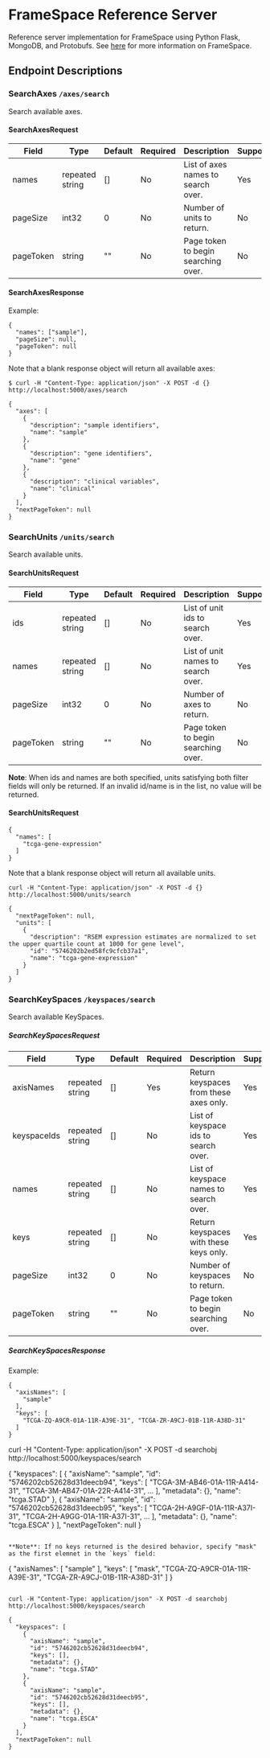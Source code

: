 # FrameSpace Reference Server

Reference server implementation for FrameSpace using Python Flask, MongoDB, and Protobufs. See [here](https://github.com/ohsu-computational-biology/ccc_api/tree/master/proto/framespace) for more information on FrameSpace.

## Endpoint Descriptions

### SearchAxes `/axes/search`

Search available axes.

#### SearchAxesRequest

Field | Type | Default | Required | Description | Supported
--- | --- | --- | --- | --- | ---
names | repeated string | [] | No | List of axes names to search over. | Yes
pageSize | int32 | 0 | No | Number of units to return. | No
pageToken | string | "" | No | Page token to begin searching over. | No

#### SearchAxesResponse



Example:

```
{
  "names": ["sample"],
  "pageSize": null,
  "pageToken": null
}
```

Note that a blank response object will return all available axes:

```
$ curl -H "Content-Type: application/json" -X POST -d {} http://localhost:5000/axes/search

{
  "axes": [
    {
      "description": "sample identifiers",
      "name": "sample"
    },
    {
      "description": "gene identifiers",
      "name": "gene"
    },
    {
      "description": "clinical variables",
      "name": "clinical"
    }
  ],
  "nextPageToken": null
}
```

### SearchUnits `/units/search`

Search available units.

#### SearchUnitsRequest

Field | Type | Default | Required | Description | Supported
--- | --- | --- | --- | --- | ---
ids | repeated string | [] | No | List of unit ids to search over. | Yes
names | repeated string | [] | No | List of unit names to search over. | Yes
pageSize | int32 | 0 | No | Number of axes to return. | No
pageToken | string | "" | No | Page token to begin searching over. | No

**Note**: When ids and names are both specified, units satisfying both filter fields will only be returned. If an invalid id/name is in the list, no value will be returned.

#### SearchUnitsRequest

```
{
  "names": [
    "tcga-gene-expression"
  ]
}
```

Note that a blank response object will return all available units.

```
curl -H "Content-Type: application/json" -X POST -d {} http://localhost:5000/units/search

{
  "nextPageToken": null,
  "units": [
    {
      "description": "RSEM expression estimates are normalized to set the upper quartile count at 1000 for gene level",
      "id": "5746202b2ed58fc9cfcb37a1",
      "name": "tcga-gene-expression"
    }
  ]
}
```

### SearchKeySpaces `/keyspaces/search`

Search available KeySpaces.


##### SearchKeySpacesRequest

Field | Type | Default | Required | Description | Supported
--- | --- | --- | --- | --- | ---
axisNames | repeated string | [] | Yes | Return keyspaces from these axes only. | Yes
keyspaceIds | repeated string | [] | No | List of keyspace ids to search over. | Yes
names | repeated string | [] | No | List of keyspace names to search over. | Yes
keys | repeated string | [] | No | Return keyspaces with these keys only. | Yes
pageSize | int32 | 0 | No | Number of keyspaces to return. | No
pageToken | string | "" | No | Page token to begin searching over. | No

##### SearchKeySpacesResponse

Example:

```
{
  "axisNames": [
    "sample"
  ],
  "keys": [
    "TCGA-ZQ-A9CR-01A-11R-A39E-31", "TCGA-ZR-A9CJ-01B-11R-A38D-31"
  ]
}

```

curl -H "Content-Type: application/json" -X POST -d searchobj http://localhost:5000/keyspaces/search

{
  "keyspaces": [
    {
      "axisName": "sample",
      "id": "5746202cb52628d31deecb94",
      "keys": [
        "TCGA-3M-AB46-01A-11R-A414-31",
        "TCGA-3M-AB47-01A-22R-A414-31",
        ...
      ],
      "metadata": {},
      "name": "tcga.STAD"
    },
    {
      "axisName": "sample",
      "id": "5746202cb52628d31deecb95",
      "keys": [
        "TCGA-2H-A9GF-01A-11R-A37I-31",
        "TCGA-2H-A9GG-01A-11R-A37I-31",
        ...
      ],
      "metadata": {},
      "name": "tcga.ESCA"
    }
  ],
  "nextPageToken": null
}
```

**Note**: If no keys returned is the desired behavior, specify "mask" as the first elemnet in the `keys` field:

```
{
  "axisNames": [
    "sample"
  ],
  "keys": [
    "mask", "TCGA-ZQ-A9CR-01A-11R-A39E-31", "TCGA-ZR-A9CJ-01B-11R-A38D-31"
  ]
}
```

curl -H "Content-Type: application/json" -X POST -d searchobj http://localhost:5000/keyspaces/search

{
  "keyspaces": [
    {
      "axisName": "sample",
      "id": "5746202cb52628d31deecb94",
      "keys": [],
      "metadata": {},
      "name": "tcga.STAD"
    },
    {
      "axisName": "sample",
      "id": "5746202cb52628d31deecb95",
      "keys": [],
      "metadata": {},
      "name": "tcga.ESCA"
    }
  ],
  "nextPageToken": null
}

```
